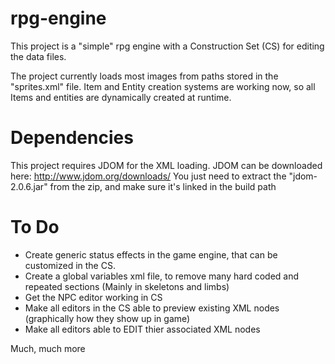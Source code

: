 # rpg-engine
This project is a "simple" rpg engine with a Construction Set (CS) for editing the data files.

The project currently loads most images from paths stored in the "sprites.xml" file. 
Item and Entity creation systems are working now, so all Items and entities are dynamically created at runtime.

# Dependencies
This project requires JDOM for the XML loading.
JDOM can be downloaded here: http://www.jdom.org/downloads/
You just need to extract the "jdom-2.0.6.jar" from the zip, and make sure it's linked in the build path

# To Do
- Create generic status effects in the game engine, that can be customized in the CS.
- Create a global variables xml file, to remove many hard coded and repeated sections (Mainly in skeletons and limbs)
- Get the NPC editor working in CS
- Make all editors in the CS able to preview existing XML nodes (graphically how they show up in game)
- Make all editors able to EDIT thier associated XML nodes

Much, much more
